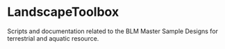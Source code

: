 # LandscapeToolbox
Scripts and documentation related to the BLM Master Sample Designs for terrestrial and aquatic resource.